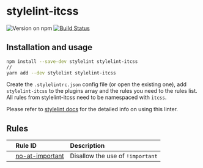 # stylelint-itcss

![Version on npm](https://img.shields.io/npm/v/stylelint-itcss.svg)
[![Build Status](https://travis-ci.org/KamiKillertO/stylelint-itcss.svg?branch=master)](https://travis-ci.org/KamiKillertO/stylelint-itcss)

## Installation and usage

```bash
npm install --save-dev stylelint stylelint-itcss
//
yarn add --dev stylelint stylelint-itcss
```

Create the `.stylelintrc.json` config file (or open the existing one), add `stylelint-itcss` to the plugins array and the rules you need to the rules list. All rules from stylelint-itcss need to be namespaced with `itcss`.

Please refer to [stylelint docs](http://stylelint.io/user-guide/) for the detailed info on using this linter.

## Rules

|       | Rule ID                                                                                    | Description                                                             |
| :---- | :----------------------------------------------------------------------------------------- | :---------------------------------------------------------------------- |
|       | [no-at-important](./src/rules/no-at-important/README.md)                                   | Disallow the use of `!important`                                        |